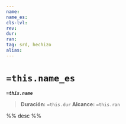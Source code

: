 ```yaml
---
name: 
name_es: 
cls-lvl: 
rev: 
dur: 
ran: 
tag: srd, hechizo
alias: 
---
```

# `=this.name_es`

**_`=this.name`_**

>**Duración:** `=this.dur`
>**Alcance:** `=this.ran`

%% desc %%